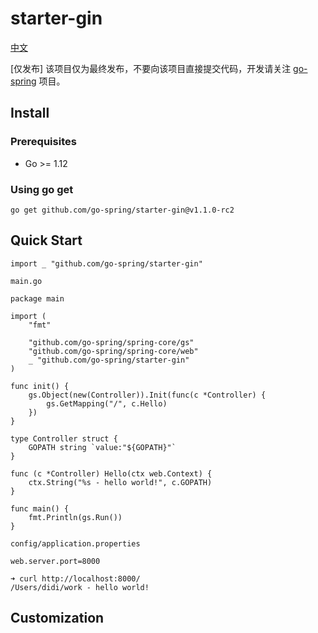 # starter-gin

[中文](README.md)

[仅发布] 该项目仅为最终发布，不要向该项目直接提交代码，开发请关注 [go-spring](https://github.com/go-spring/go-spring) 项目。

## Install

### Prerequisites

- Go >= 1.12

### Using go get

```
go get github.com/go-spring/starter-gin@v1.1.0-rc2 
```

## Quick Start

```
import _ "github.com/go-spring/starter-gin"
```

`main.go`

```
package main

import (
	"fmt"

	"github.com/go-spring/spring-core/gs"
	"github.com/go-spring/spring-core/web"
	_ "github.com/go-spring/starter-gin"
)

func init() {
	gs.Object(new(Controller)).Init(func(c *Controller) {
		gs.GetMapping("/", c.Hello)
	})
}

type Controller struct {
	GOPATH string `value:"${GOPATH}"`
}

func (c *Controller) Hello(ctx web.Context) {
	ctx.String("%s - hello world!", c.GOPATH)
}

func main() {
	fmt.Println(gs.Run())
}
```

`config/application.properties`

```
web.server.port=8000
```

```
➜ curl http://localhost:8000/
/Users/didi/work - hello world!
```

## Customization
